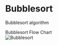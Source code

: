 # Bubblesort
Bubblesort algorithm


Bubblesort Flow Chart
<br>
![Bubblesort](https://user-images.githubusercontent.com/65002100/225844931-f437b965-7b9f-4574-9f3d-15b04ab1bb9f.jpeg)
